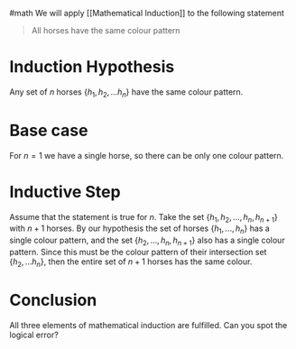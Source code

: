 #math
We will apply [[Mathematical Induction]] to the following statement

> All horses have the same colour pattern

# Induction Hypothesis
Any set of $n$ horses $\left \{ h_1, h_2,... h_n \right \}$ have the same colour pattern.

# Base case
For $n=1$ we have a single horse, so there can be only one colour pattern.

# Inductive Step
Assume that the statement is true for $n$. Take the set $\left \{ h_1, h_2,..., h_n, h_{n+1} \right \}$ with $n+1$ horses. By our hypothesis the set of horses $\left \{ h_1,...,h_n \right \}$ has a single colour pattern, and the set $\left \{ h_2, ... , h_n, h_{n+1} \right \}$ also has a single colour pattern. Since this must be the colour pattern of their intersection set $\left \{ h_2,...h_n \right \}$, then the entire set of $n+1$ horses has the same colour.

# Conclusion
All three elements of mathematical induction are fulfilled. Can you spot the logical error?